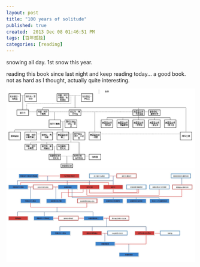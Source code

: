 ```yaml
---
layout: post
title: "100 years of solitude"
published: true
created:  2013 Dec 08 01:46:51 PM
tags: [百年孤独]
categories: [reading]
---
```


snowing all day. 1st snow this year.

reading this book since last night and keep reading today...
a good book. not as hard as I thought, actually quite interesting.

![100 years solitude](/images/100-years-solitude.png)
![100 years solitude](/images/100-years.JPG)

